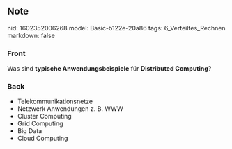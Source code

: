 ## Note
nid: 1602352006268
model: Basic-b122e-20a86
tags: 6_Verteiltes_Rechnen
markdown: false

### Front
Was sind <b>typische Anwendungsbeispiele</b> für <b>Distributed
Computing</b>?

### Back
<ul>
  <li>Telekommunikationsnetze
  <li>Netzwerk Anwendungen z. B. WWW
  <li>Cluster Computing
  <li>Grid Computing
  <li>Big Data
  <li>Cloud Computing
</ul>
